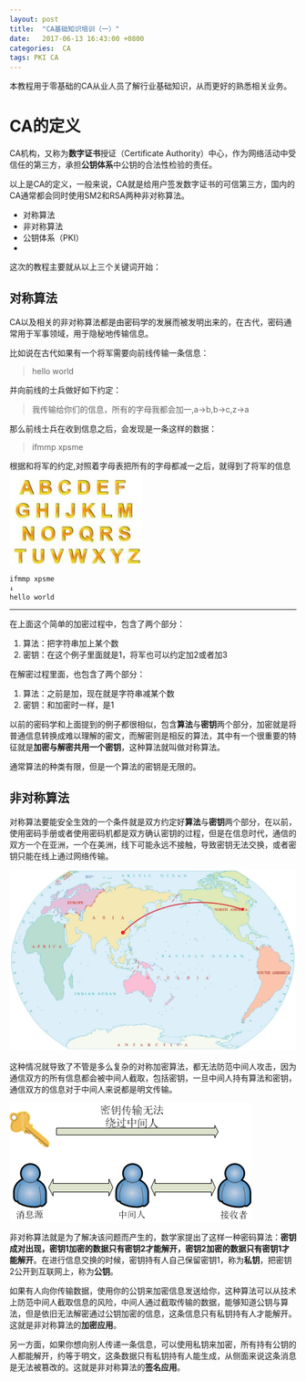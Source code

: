 ```yaml
---
layout: post
title:  "CA基础知识培训（一）"
date:   2017-06-13 16:43:00 +0800
categories:  CA
tags: PKI CA
---
```

本教程用于零基础的CA从业人员了解行业基础知识，从而更好的熟悉相关业务。

# CA的定义
CA机构，又称为**数字证书**授证（Certificate Authority）中心，作为网络活动中受信任的第三方，承担**公钥体系**中公钥的合法性检验的责任。

以上是CA的定义，一般来说，CA就是给用户签发数字证书的可信第三方，国内的CA通常都会同时使用SM2和RSA两种非对称算法。

- 对称算法
- 非对称算法
- 公钥体系（PKI）
- 

这次的教程主要就从以上三个关键词开始：

## 对称算法
CA以及相关的非对称算法都是由密码学的发展而被发明出来的，在古代，密码通常用于军事领域，用于隐秘地传输信息。

比如说在古代如果有一个将军需要向前线传输一条信息：
> hello world

并向前线的士兵做好如下约定：
> 我传输给你们的信息，所有的字母我都会加一,a->b,b->c,z->a

那么前线士兵在收到信息之后，会发现是一条这样的数据：
> ifmmp xpsme

根据和将军的约定,对照着字母表把所有的字母都减一之后，就得到了将军的信息
![字母表](/assets/pic/2017-06-13/abcd.png)

```
ifmmp xpsme
↓
hello world
```
***

在上面这个简单的加密过程中，包含了两个部分：
1. 算法：把字符串加上某个数
2. 密钥：在这个例子里面就是1，将军也可以约定加2或者加3

在解密过程里面，也包含了两个部分：
1. 算法：之前是加，现在就是字符串减某个数
2. 密钥：和加密时一样，是1

以前的密码学和上面提到的例子都很相似，包含**算法**与**密钥**两个部分，加密就是将普通信息转换成难以理解的密文，而解密则是相反的算法，其中有一个很重要的特征就是**加密与解密共用一个密钥**，这种算法就叫做对称算法。

通常算法的种类有限，但是一个算法的密钥是无限的。

## 非对称算法
对称算法要能安全生效的一个条件就是双方约定好**算法**与**密钥**两个部分，在以前，使用密码手册或者使用密码机都是双方确认密钥的过程，但是在信息时代，通信的双方一个在亚洲，一个在美洲，线下可能永远不接触，导致密钥无法交换，或者密钥只能在线上通过网络传输。

![地图](/assets/pic/2017-06-13/world.png)

这种情况就导致了不管是多么复杂的对称加密算法，都无法防范中间人攻击，因为通信双方的所有信息都会被中间人截取，包括密钥，一旦中间人持有算法和密钥，通信双方的信息对于中间人来说都是明文传输。

![传输问题](/assets/pic/2017-06-13/transport.png)

非对称算法就是为了解决该问题而产生的，数学家提出了这样一种密码算法：**密钥成对出现，密钥1加密的数据只有密钥2才能解开，密钥2加密的数据只有密钥1才能解开**。在进行信息交换的时候，密钥持有人自己保留密钥1，称为**私钥**，把密钥2公开到互联网上，称为**公钥**。

如果有人向你传输数据，使用你的公钥来加密信息发送给你，这种算法可以从技术上防范中间人截取信息的风险，中间人通过截取传输的数据，能够知道公钥与算法，但是依旧无法解密通过公钥加密的信息，这条信息只有私钥持有人才能解开。这就是非对称算法的**加密应用**。

另一方面，如果你想向别人传递一条信息，可以使用私钥来加密，所有持有公钥的人都能解开，约等于明文，这条数据只有私钥持有人能生成，从侧面来说这条消息是无法被篡改的。这就是非对称算法的**签名应用**。







